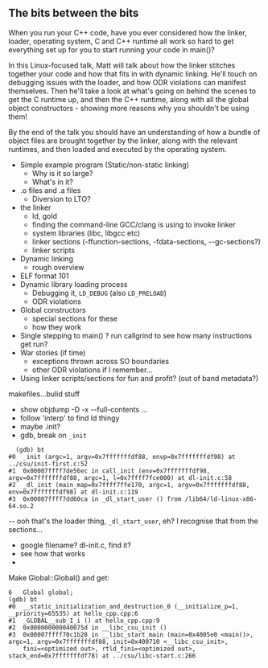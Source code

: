 The bits between the bits
--------------------

When you run your C++ code, have you ever considered how the  linker, loader, operating system, C and C++ runtime all 
work so hard to get everything set up for you to start running your code in main()?

In this Linux-focused talk, Matt will talk about how the linker stitches together your code and how that fits in with 
dynamic linking. He'll touch on debugging issues with the loader, and how ODR violations can manifest themselves. Then 
he'll take a look at what's going on behind the scenes to get the C runtime up, and then the C++ runtime, along with 
all the global object constructors - showing more reasons why you shouldn't be using them!

By the end of the talk you should have an understanding of how a bundle of object files are brought together by the 
linker, along with the relevant runtimes, and then loaded and executed by the operating system.

- Simple example program (Static/non-static linking)
  - Why is it so large?
  - What's in it?
- .o files and .a files
  - Diversion to LTO?
- the linker
  - ld, gold
  - finding the command-line GCC/clang is using to invoke linker
  - system libraries (libc, libgcc etc)
  - linker sections (-ffunction-sections, -fdata-sections, --gc-sections?)
  - linker scripts
- Dynamic linking
  - rough overview
- ELF format 101
- Dynamic library loading process
  - Debugging it, `LD_DEBUG` (also `LD_PRELOAD`)
  - ODR violations
- Global constructors
  - special sections for these
  - how they work
- Single stepping to main() ? run callgrind to see how many instructions get run?
- War stories (if time)
  - exceptions thrown across SO boundaries
  - other ODR violations if I remember...
- Using linker scripts/sections for fun and profit? (out of band metadata?)


makefiles...bulid stuff
* show objdump -D -x --full-contents ...
* follow 'interp' to find ld thingy
* maybe .init?
* gdb, break on `_init`
```
  (gdb) bt
#0  _init (argc=1, argv=0x7fffffffdf88, envp=0x7fffffffdf98) at ../csu/init-first.c:52
#1  0x00007ffff7de56ec in call_init (env=0x7fffffffdf98, argv=0x7fffffffdf88, argc=1, l=0x7ffff7fce000) at dl-init.c:58
#2  _dl_init (main_map=0x7ffff7ffe170, argc=1, argv=0x7fffffffdf88, env=0x7fffffffdf98) at dl-init.c:119
#3  0x00007ffff7dd60ca in _dl_start_user () from /lib64/ld-linux-x86-64.so.2
```
-- ooh that's the loader thing, `_dl_start_user`, eh? I recognise that from the sections...
- google filename? dl-init.c, find it?
- see how that works
- 

Make Global::Global() and get:
```
6	Global global;
(gdb) bt
#0  __static_initialization_and_destruction_0 (__initialize_p=1, __priority=65535) at hello_cpp.cpp:6
#1  _GLOBAL__sub_I_i () at hello_cpp.cpp:9
#2  0x000000000040075d in __libc_csu_init ()
#3  0x00007ffff70c1b28 in __libc_start_main (main=0x4005e0 <main()>, argc=1, argv=0x7fffffffdf88, init=0x400710 <__libc_csu_init>, 
    fini=<optimized out>, rtld_fini=<optimized out>, stack_end=0x7fffffffdf78) at ../csu/libc-start.c:266
```
